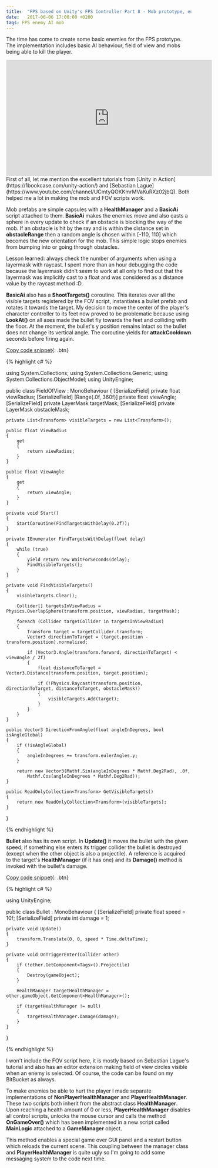 ```yaml
---
title:  "FPS based on Unity's FPS Controller Part 8 - Mob prototype, enemy FOV, player health, game over screen"
date:   2017-06-06 17:00:00 +0200
tags: FPS enemy AI mob
---
```

The time has come to create some basic enemies for the FPS prototype. The implementation includes basic AI behaviour, field of view and mobs being able to kill the player.
<!--more-->

<iframe width="560" height="315" src="https://www.youtube.com/embed/-vkrXLzFOkU?rel=0" frameborder="0" allowfullscreen></iframe><br>
First of all, let me mention the excellent tutorials from [Unity in Action](https://1bookcase.com/unity-action/) and [Sebastian Lague](https://www.youtube.com/channel/UCmtyQOKKmrMVaKuRXz02jbQ). Both helped me a lot in making the mob and FOV scripts work.

Mob prefabs are simple capsules with a **HealthManager** and a **BasicAi** script attached to them. **BasicAi** makes the enemies move and also casts a sphere in every update to check if an obstacle is blocking the way of the mob. If an obstacle is hit by the ray and is within the distance set in **obstacleRange** then a random angle is chosen within [-110, 110] which becomes the new orientation for the mob. This simple logic stops enemies from bumping into or going through obstacles.

Lesson learned: always check the number of arguments when using a layermask with raycast. I spent more than an hour debugging the code because the layermask didn't seem to work at all only to find out that the layermask was implicitly cast to a float and was considered as a distance value by the raycast method :D.

**BasicAi** also has a **ShootTargets()** coroutine. This iterates over all the visible targets registered by the FOV script, instantiates a bullet prefab and rotates it towards the target. My decision to move the center of the player's character controller to its feet now proved to be problematic because using **LookAt()** on all axes made the bullet fly towards the feet and colliding with the floor. At the moment, the bullet's y position remains intact so the bullet does not change its vertical angle. The coroutine yields for **attackCooldown** seconds before firing again.

[Copy code snippet](#link){: .btn}  

{% highlight c# %}

using System.Collections;
using System.Collections.Generic;
using System.Collections.ObjectModel;
using UnityEngine;

public class FieldOfView : MonoBehaviour
{
    [SerializeField]
    private float viewRadius;
    [SerializeField]
    [Range(.0f, 360f)]
    private float viewAngle;
    [SerializeField]
    private LayerMask targetMask;
    [SerializeField]
    private LayerMask obstacleMask;

    private List<Transform> visibleTargets = new List<Transform>();

    public float ViewRadius
    {
        get
        {
            return viewRadius;
        }
    }

    public float ViewAngle
    {
        get
        {
            return viewAngle;
        }
    }

    private void Start()
    {
        StartCoroutine(FindTargetsWithDelay(0.2f));
    }

    private IEnumerator FindTargetsWithDelay(float delay)
    {
        while (true)
        {
            yield return new WaitForSeconds(delay);
            FindVisibleTargets();
        }
    }

    private void FindVisibleTargets()
    {
        visibleTargets.Clear();

        Collider[] targetsInViewRadius = Physics.OverlapSphere(transform.position, viewRadius, targetMask);

        foreach (Collider targetCollider in targetsInViewRadius)
        {
            Transform target = targetCollider.transform;
            Vector3 directionToTarget = (target.position - transform.position).normalized;

            if (Vector3.Angle(transform.forward, directionToTarget) < viewAngle / 2f)
            {
                float distanceToTarget = Vector3.Distance(transform.position, target.position);

                if (!Physics.Raycast(transform.position, directionToTarget, distanceToTarget, obstacleMask))
                {
                    visibleTargets.Add(target);
                }
            }
        }
    }

    public Vector3 DirectionFromAngle(float angleInDegrees, bool isAngleGlobal)
    {
        if (!isAngleGlobal)
        {
            angleInDegrees += transform.eulerAngles.y;
        }

        return new Vector3(Mathf.Sin(angleInDegrees * Mathf.Deg2Rad), .0f,
            Mathf.Cos(angleInDegrees * Mathf.Deg2Rad));
    }

    public ReadOnlyCollection<Transform> GetVisibleTargets()
    {
        return new ReadOnlyCollection<Transform>(visibleTargets);
    }
}

{% endhighlight %}

**Bullet** also has its own script. In **Update()** it moves the bullet with the given speed, if something else enters its trigger collider the bullet is destroyed (except when the other object is also a projectile). A reference is acquired to the target's **HealthManager** (if it has one) and its **Damage()** method is invoked with the bullet's damage.

[Copy code snippet](#link){: .btn}  

{% highlight c# %}

using UnityEngine;

public class Bullet : MonoBehaviour
{
    [SerializeField]
    private float speed = 10f;
    [SerializeField]
    private int damage = 1;

    private void Update()
    {
        transform.Translate(0, 0, speed * Time.deltaTime);
    }

    private void OnTriggerEnter(Collider other)
    {
        if (!other.GetComponent<Tags>().Projectile)
        {
            Destroy(gameObject);
        }

        HealthManager targetHealthManager = other.gameObject.GetComponent<HealthManager>();

        if (targetHealthManager != null)
        {
            targetHealthManager.Damage(damage);
        }
    }
}

{% endhighlight %}

I won't include the FOV script here, it is mostly based on Sebastian Lague's tutorial and also has an editor extension making field of view circles visible when an enemy is selected. Of course, the code can be found on my BitBucket as always.

To make enemies be able to hurt the player I made separate implementations of **NonPlayerHealthManager** and **PlayerHealthManager**. These two scripts both inherit from the abstract class **HealthManager**. Upon reaching a health amount of 0 or less, **PlayerHealthManager** disables all control scripts, unlocks the mouse cursor and calls the method **OnGameOver()** which has been implemented in a new script called **MainLogic** attached to a **GameManager** object.

This method enables a special game over GUI panel and a restart button which reloads the current scene. This coupling between the manager class and **PlayerHealthManager** is quite ugly so I'm going to add some messaging system to the code next time.